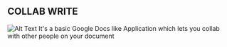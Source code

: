 ## COLLAB WRITE
![Alt Text]("./image.png")
It's a basic Google Docs like Application which lets you collab with other people on your document
